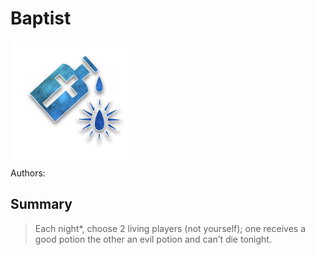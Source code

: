 # Baptist
<img src="https://raw.githubusercontent.com/yoyosource/BOTC-HomeBrew/master/Townsfolk/Baptist/image.png" alt="drawing" width="200"/>\
Authors: 

## Summary
> Each night*, choose 2 living players (not yourself); one receives a good potion the other an evil potion and can’t die tonight.

